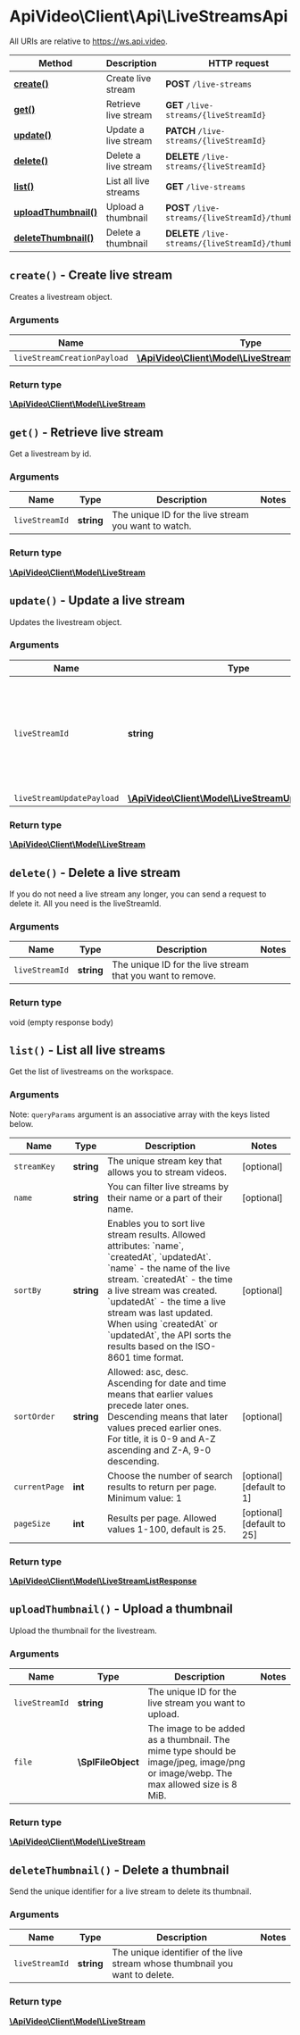 # ApiVideo\Client\Api\LiveStreamsApi

All URIs are relative to https://ws.api.video.

Method | Description | HTTP request
------------- | ------------- | -------------
[**create()**](LiveStreamsApi.md#create) | Create live stream | **POST** `/live-streams`
[**get()**](LiveStreamsApi.md#get) | Retrieve live stream | **GET** `/live-streams/{liveStreamId}`
[**update()**](LiveStreamsApi.md#update) | Update a live stream | **PATCH** `/live-streams/{liveStreamId}`
[**delete()**](LiveStreamsApi.md#delete) | Delete a live stream | **DELETE** `/live-streams/{liveStreamId}`
[**list()**](LiveStreamsApi.md#list) | List all live streams | **GET** `/live-streams`
[**uploadThumbnail()**](LiveStreamsApi.md#uploadThumbnail) | Upload a thumbnail | **POST** `/live-streams/{liveStreamId}/thumbnail`
[**deleteThumbnail()**](LiveStreamsApi.md#deleteThumbnail) | Delete a thumbnail | **DELETE** `/live-streams/{liveStreamId}/thumbnail`


## **`create()` - Create live stream**



Creates a livestream object.

### Arguments



Name | Type | Description | Notes
------------- | ------------- | ------------- | -------------
 `liveStreamCreationPayload` | [**\ApiVideo\Client\Model\LiveStreamCreationPayload**](../Model/LiveStreamCreationPayload.md)|  |




### Return type

[**\ApiVideo\Client\Model\LiveStream**](../Model/LiveStream.md)





## **`get()` - Retrieve live stream**



Get a livestream by id.

### Arguments



Name | Type | Description | Notes
------------- | ------------- | ------------- | -------------
 `liveStreamId` | **string**| The unique ID for the live stream you want to watch. |




### Return type

[**\ApiVideo\Client\Model\LiveStream**](../Model/LiveStream.md)





## **`update()` - Update a live stream**



Updates the livestream object.

### Arguments



Name | Type | Description | Notes
------------- | ------------- | ------------- | -------------
 `liveStreamId` | **string**| The unique ID for the live stream that you want to update information for such as player details. |
 `liveStreamUpdatePayload` | [**\ApiVideo\Client\Model\LiveStreamUpdatePayload**](../Model/LiveStreamUpdatePayload.md)|  |




### Return type

[**\ApiVideo\Client\Model\LiveStream**](../Model/LiveStream.md)





## **`delete()` - Delete a live stream**



If you do not need a live stream any longer, you can send a request to delete it. All you need is the liveStreamId.

### Arguments



Name | Type | Description | Notes
------------- | ------------- | ------------- | -------------
 `liveStreamId` | **string**| The unique ID for the live stream that you want to remove. |




### Return type

void (empty response body)





## **`list()` - List all live streams**



Get the list of livestreams on the workspace.

### Arguments





Note: `queryParams` argument is an associative array with the keys listed below.

Name | Type | Description | Notes
------------- | ------------- | ------------- | ------------- 
 `streamKey` | **string**| The unique stream key that allows you to stream videos. | [optional]
 `name` | **string**| You can filter live streams by their name or a part of their name. | [optional]
 `sortBy` | **string**| Enables you to sort live stream results. Allowed attributes: &#x60;name&#x60;, &#x60;createdAt&#x60;, &#x60;updatedAt&#x60;. &#x60;name&#x60; - the name of the live stream. &#x60;createdAt&#x60; - the time a live stream was created. &#x60;updatedAt&#x60; - the time a live stream was last updated.  When using &#x60;createdAt&#x60; or &#x60;updatedAt&#x60;, the API sorts the results based on the ISO-8601 time format. | [optional]
 `sortOrder` | **string**| Allowed: asc, desc. Ascending for date and time means that earlier values precede later ones. Descending means that later values preced earlier ones. For title, it is 0-9 and A-Z ascending and Z-A, 9-0 descending. | [optional]
 `currentPage` | **int**| Choose the number of search results to return per page. Minimum value: 1 | [optional] [default to 1]
 `pageSize` | **int**| Results per page. Allowed values 1-100, default is 25. | [optional] [default to 25]






### Return type

[**\ApiVideo\Client\Model\LiveStreamListResponse**](../Model/LiveStreamListResponse.md)





## **`uploadThumbnail()` - Upload a thumbnail**



Upload the thumbnail for the livestream.

### Arguments



Name | Type | Description | Notes
------------- | ------------- | ------------- | -------------
 `liveStreamId` | **string**| The unique ID for the live stream you want to upload. |
 `file` | **\SplFileObject**| The image to be added as a thumbnail. The mime type should be image/jpeg, image/png or image/webp. The max allowed size is 8 MiB. |




### Return type

[**\ApiVideo\Client\Model\LiveStream**](../Model/LiveStream.md)





## **`deleteThumbnail()` - Delete a thumbnail**



Send the unique identifier for a live stream to delete its thumbnail.

### Arguments



Name | Type | Description | Notes
------------- | ------------- | ------------- | -------------
 `liveStreamId` | **string**| The unique identifier of the live stream whose thumbnail you want to delete. |




### Return type

[**\ApiVideo\Client\Model\LiveStream**](../Model/LiveStream.md)




